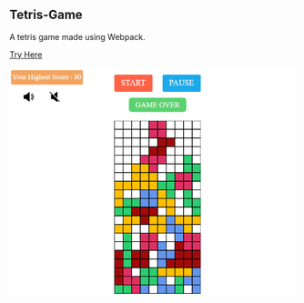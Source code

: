 ## Tetris-Game
A tetris game made using Webpack.

[Try Here](https://aslikasap.github.io/Tetris-Game/)


![tetris](tetris.png)
